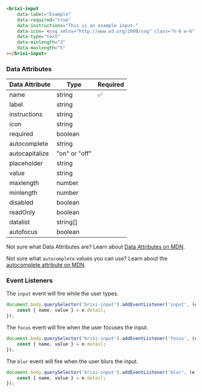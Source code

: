 ```html
<brixi-input
    data-label="Example"
    data-required="true"
    data-instructions="This is an example input."
    data-icon='<svg xmlns="http://www.w3.org/2000/svg" class="h-6 w-6" fill="none" viewBox="0 0 24 24" stroke="currentColor"><path stroke-linecap="round" stroke-linejoin="round" stroke-width="2" d="M15 7a2 2 0 012 2m4 0a6 6 0 01-7.743 5.743L11 17H9v2H7v2H4a1 1 0 01-1-1v-2.586a1 1 0 01.293-.707l5.964-5.964A6 6 0 1121 9z" /></svg>'S
    data-type="text"
    data-minlength="2"
    data-maxlength="5"
></brixi-input>
```

### Data Attributes

| Data Attribute | Type | Required |
| -------------- | ---- | -------- |
| name | string | ✅ |
| label | string | |
| instructions | string | |
| icon | string | |
| required | boolean | |
| autocomplete | string | |
| autocapitalize | "on" or "off" | |
| placeholder | string | |
| value | string | |
| maxlength | number | |
| minlength | number | |
| disabled | boolean | |
| readOnly | boolean | |
| datalist | string[] | |
| autofocus | boolean | |

Not sure what Data Attributes are? Learn about [Data Attributes on MDN](https://developer.mozilla.org/en-US/docs/Web/HTML/Global_attributes/data-*).

Not sure what `autocomplete` values you can use? Learn about the [autocomplete attribute on MDN](https://developer.mozilla.org/en-US/docs/Web/HTML/Attributes/autocomplete).

### Event Listeners

The `input` event will fire while the user types.

```typescript
document.body.querySelector('brixi-input').addEventListener('input', (e) => {
    const { name, value } = e.detail;
});
```

The `focus` event will fire when the user focuses the input.

```typescript
document.body.querySelector('brixi-input').addEventListener('focus', (e) => {
    const { name, value } = e.detail;
});
```

The `blur` event will fire when the user blurs the input.

```typescript
document.body.querySelector('brixi-input').addEventListener('blur', (e) => {
    const { name, value } = e.detail;
});
```
